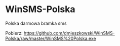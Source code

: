 # WinSMS-Polska
Polska darmowa bramka sms

Pobierz:
https://github.com/dmieszkowski/WinSMS-Polska/raw/master/WinSMS%20Polska.exe

